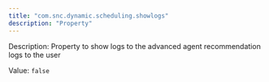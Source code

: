 ```yaml
---
title: "com.snc.dynamic.scheduling.showlogs"
description: "Property"
---
```


Description: Property to show logs to the advanced agent recommendation logs to the user

Value: `false`